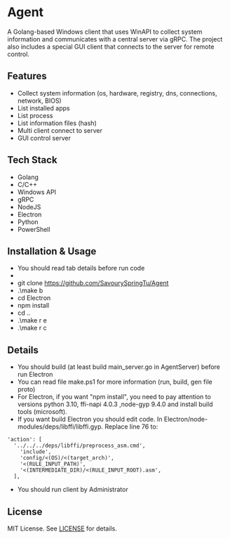 #   Agent
A Golang-based Windows client that uses WinAPI to collect system information and communicates with a central server via gRPC. The project also includes a special GUI client that connects to the server for remote control.

## Features

- Collect system information (os, hardware, registry, dns, connections, network, BIOS)
- List installed apps
- List process
- List information files (hash)
- Multi client connect to server
- GUI control server

## Tech Stack

- Golang
- C/C++
- Windows API
- gRPC
- NodeJS
- Electron
- Python
- PowerShell

## Installation & Usage
- You should read tab details before run code
- 
- git clone https://github.com/SavourySpringTu/Agent
- .\make b
- cd Electron
- npm install
- cd ..
- .\make r e
- .\make r c

## Details
- You should build (at least build main_server.go in AgentServer) before run Electron
- You can read file make.ps1 for more information (run, build, gen file proto)
- For Electron, if you want "npm install", you need to pay attention to versions python 3.10, ffi-napi 4.0.3 ,node-gyp 9.4.0 and install build tools (microsoft). 
- If you want build Electron you should edit code. In Electron/node-modules/deps/libffi/libffi.gyp. Replace line 76 to:
```
'action': [
  '../../../deps/libffi/preprocess_asm.cmd',
    'include',
    'config/<(OS)/<(target_arch)',
    '<(RULE_INPUT_PATH)',
    '<(INTERMEDIATE_DIR)/<(RULE_INPUT_ROOT).asm',
  ],
```
  
- You should run client by Administrator

## License

MIT License. See [LICENSE](./LICENSE) for details.

